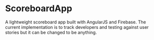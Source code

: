 # ScoreboardApp
A lightweight scoreboard app built with AngularJS and Firebase.  The current implementation is to track developers and testing against user stories but it can be changed to be anything.
 
